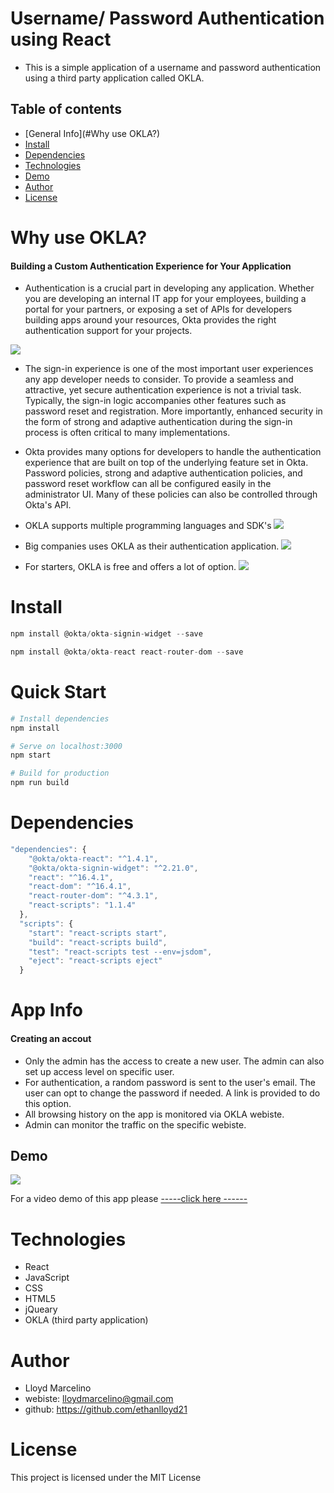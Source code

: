 # Username/ Password Authentication using React
- This is a simple application of a username and password authentication using a third party application called OKLA.

## Table of contents
- [General Info](#Why use OKLA?)
- [Install](#Install)
- [Dependencies](##Dependencies)
- [Technologies](##Technologies)
- [Demo](##Demo)
- [Author](##Author)
- [License](##License)


# Why use OKLA?
#### Building a Custom Authentication Experience for Your Application
- Authentication is a crucial part in developing any application. Whether you are developing an internal IT app for your employees, building a portal for your partners, or exposing a set of APIs for developers building apps around your resources, Okta provides the right authentication support for your projects.

![](public/img/shoepic.PNG)

- The sign-in experience is one of the most important user experiences any app developer needs to consider. To provide a seamless and attractive, yet secure authentication experience is not a trivial task. Typically, the sign-in logic accompanies other features such as password reset and registration. More importantly, enhanced security in the form of strong and adaptive authentication during the sign-in process is often critical to many implementations.

- Okta provides many options for developers to handle the authentication experience that are built on top of the underlying feature set in Okta. Password policies, strong and adaptive authentication policies, and password reset workflow can all be configured easily in the administrator UI. Many of these policies can also be controlled through Okta's API.

- OKLA supports multiple programming languages and SDK's
![](images/language.PNG)


- Big companies uses OKLA as their authentication application. 
![](images/fox.PNG)

- For starters, OKLA is free and offers a lot of option.
![](images/free_okla.PNG)

# Install

``` javascript
npm install @okta/okta-signin-widget --save

npm install @okta/okta-react react-router-dom --save
```

# Quick Start

``` bash
# Install dependencies
npm install

# Serve on localhost:3000
npm start

# Build for production
npm run build
```

# Dependencies 

``` javascript
"dependencies": {
    "@okta/okta-react": "^1.4.1",
    "@okta/okta-signin-widget": "^2.21.0",
    "react": "^16.4.1",
    "react-dom": "^16.4.1",
    "react-router-dom": "^4.3.1",
    "react-scripts": "1.1.4"
  },
  "scripts": {
    "start": "react-scripts start",
    "build": "react-scripts build",
    "test": "react-scripts test --env=jsdom",
    "eject": "react-scripts eject"
  }

```

# App Info
#### Creating an accout
- Only the admin has the access to create a new user. The admin can also set up access level on specific user. 
- For authentication, a random password is sent to the user's email. The user can opt to change the password if needed. A link is provided to do this option. 
- All browsing history on the app is monitored via OKLA webiste. 
- Admin can monitor the traffic on the specific webiste. 

## Demo
![](public/img/shoepic.PNG)

For a video demo of this app please <a href="https://drive.google.com/file/d/1eDSKRQAmc2IHXGoJa4_wgPZwCiV5diBf/view"> -----click here ------  </a>

# Technologies
- React
- JavaScript
- CSS
- HTML5
- jQueary
- OKLA (third party application)

# Author
- Lloyd Marcelino
- webiste: lloydmarcelino@gmail.com
- github: https://github.com/ethanlloyd21

# License

This project is licensed under the MIT License
